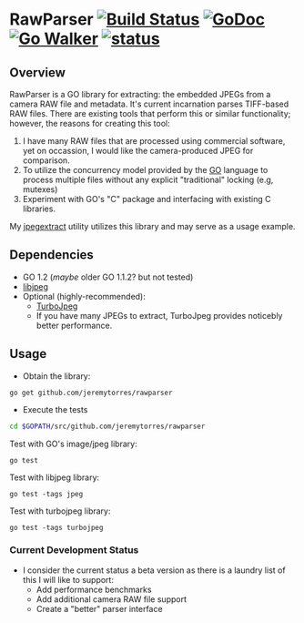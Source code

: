 # RawParser [![Build Status](https://travis-ci.org/jeremytorres/rawparser.png)](https://travis-ci.org/jeremytorres/rawparser) [![GoDoc](https://godoc.org/github.com/jeremytorres/rawparser?status.png)](http://godoc.org/github.com/jeremytorres/rawparser) [![Go Walker](http://gowalker.org/api/v1/badge)](http://gowalker.org/github.com/jeremytorres/rawparser) [![status](https://sourcegraph.com/api/repos/github.com/jeremytorres/rawparser/badges/status.png)](https://sourcegraph.com/github.com/jeremytorres/rawparser)

## Overview
RawParser is a GO library for extracting: the embedded JPEGs from a camera RAW file and metadata.  It's current incarnation parses TIFF-based RAW files.  There are existing tools that perform this or similar functionality; however, the reasons for creating this tool:

1. I have many RAW files that are processed using commercial software, yet on occassion, I would like the camera-produced JPEG for comparison.
2. To utilize the concurrency model provided by the [GO](http://golang.org) language to process multiple files without any explicit "traditional" locking (e.g, mutexes)
3. Experiment with GO's "C" package and interfacing with existing C libraries.

My [jpegextract](https://github.com/jeremytorres/jpegextract) utility utilizes this library and may serve as a usage example.

## Dependencies
* GO 1.2 (_maybe_ older GO 1.1.2? but not tested)
* [libjpeg](http://www.ijg.org)
* Optional (highly-recommended):
    * [TurboJpeg](http://www.libjpeg-turbo.org/)
    * If you have many JPEGs to extract, TurboJpeg provides noticebly better performance.
 
## Usage
* Obtain the library:
 
`go get github.com/jeremytorres/rawparser`

* Execute the tests

```bash
cd $GOPATH/src/github.com/jeremytorres/rawparser
```

Test with GO's image/jpeg library:

`go test`

Test with libjpeg library:

`go test -tags jpeg`

Test with turbojpeg library:

`go test -tags turbojpeg`

### Current Development Status
- I consider the current status a beta version as there is a laundry list of this I will like to support:
    - Add performance benchmarks
    - Add additional camera RAW file support
    - Create a "better" parser interface

